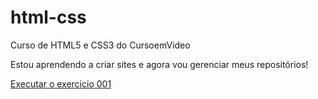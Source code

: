 # html-css
Curso de HTML5 e CSS3 do CursoemVideo

Estou aprendendo a criar sites e agora vou gerenciar meus repositórios!


<a href="minneh8.github.io/html-css/exercicios/ex001/index.html">Executar o exercicio 001</a>